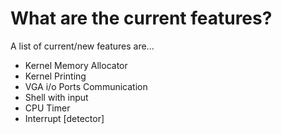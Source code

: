 # What are the current features?

A list of current/new features are...

- Kernel Memory Allocator
- Kernel Printing
- VGA i/o Ports Communication
- Shell with input
- CPU Timer
- Interrupt [detector]